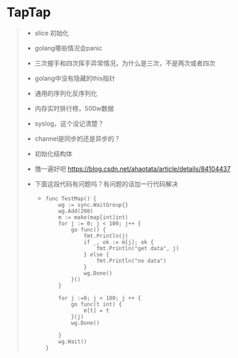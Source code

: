 # TapTap

> * slice 初始化
> * golang哪些情况会panic
> * 三次握手和四次挥手异常情况，为什么是三次，不是两次或者四次
> * golang中没有隐藏的this指针
> * 通用的序列化反序列化
> * 内存实时排行榜，500w数据
> * syslog，这个没记清楚？
> * channel是同步的还是异步的？
> * 初始化结构体
> * 撸一遍好吧 https://blog.csdn.net/ahaotata/article/details/84104437
> * 下面这段代码有问题吗？有问题的话加一行代码解决
>
>   * ```
>     func TestMap() {
>         wg := sync.WaitGroup{}
>         wg.Add(200)
>         m := make(map[int]int)
>         for j := 0; j < 100; j++ {
>             go func() {
>                 fmt.Println(j)
>                 if _, ok := m[j]; ok {
>                     fmt.Println("get data", j)
>                 } else {
>                     fmt.Println("no data")
>                 }
>                 wg.Done()
>             }()
>         }
>
>         for j :=0; j < 100; j ++ {
>             go func(t int) {
>                 m[t] = t
>             }(j)
>             wg.Done()
>
>         }
>         wg.Wait()
>     }
>     ```



